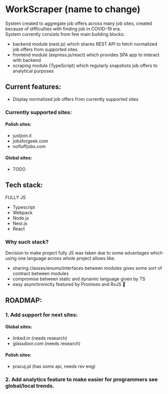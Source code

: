 # WorkScraper (name to change)
System created to aggregate job offers across many job sites, created because of difficulties with finding job in COVID-19 era. <br>
System currently consists from few main building blocks:
* backend module (nest.js) which shares REST API to fetch normalized job offers from supported sites
* frontend module (express.js/react) which provides SPA app to interact with backend
* scraping module (TypeScript) which regularly snapshots job offers to analytical purposes

## Current features:
* Display normalized job offers from currently supported sites
### Currently supported sites:
#### Polish sites:
* justjoin.it
* jobsforgeek.com
* nofluffjobs.com
#### Global sites:
* TODO

## Tech stack:
FULLY JS
* Typescript
* Webpack
* Node.js
* Nest.js
* React

### Why such stack?
Decision to make project fully JS was taken due to some advantages which using one language across whole project allows like:
* sharing classes/enums/interfaces between modules gives some sort of contract between modules
* compromise between static and dynamic language given by TS
* easy asynchronicity featured by Promises and RxJS 🦄

## ROADMAP:
### 1. Add support for next sites:
#### Global sites:
* linked.in (needs research)
* glassdoor.com (needs research)
#### Polish sites:
* pracuj.pl (has some api, needs rev eng)
### 2. Add analytics feature to make easier for programmers see global/local trends.

